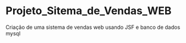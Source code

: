 # Projeto_Sitema_de_Vendas_WEB
Criação de uma sistema de vendas web usando JSF e banco de dados mysql

